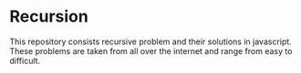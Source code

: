 # Recursion

This repository consists recursive problem and their solutions in javascript. These problems are taken from all over the internet and range from easy to difficult.